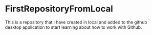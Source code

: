 # FirstRepositoryFromLocal
This is a repository that i have created in local and added to the github desktop application to start learning about how to work with Github.
